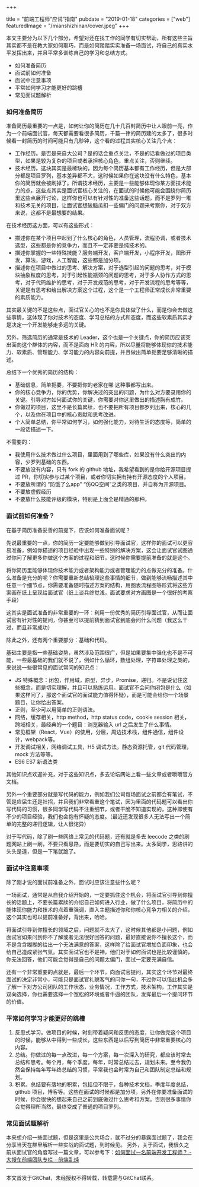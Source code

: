 +++

title = "前端工程师“应试”指南"
pubdate = "2019-01-18"
categories = ["web"]
featuredImage = "/mianshizhinan/cover.jpeg"
+++

本文主要分为以下几个部分，希望对还在找工作的同学有切实帮助，所有这些主旨其实都不是在教大家如何取巧，而是如何踏踏实实准备一场面试，将自己的真实水平发挥出来，并且平常多训练自己的学习和总结方式。

* 如何准备简历
* 面试前如何准备
* 面试中注意事项
* 平常如何学习才能更好的跳槽
* 常见面试题解析

### 如何准备简历

准备简历最重要的一点是，如何让你的简历在几十几百封简历中让人眼前一亮，作为一个前端面试官，每天都需要看很多简历，千篇一律的简历建的太多了，很多时候看一封简历的时间可能只有几秒钟，这个看的过程其实核心关注几个点：

 * 工作经历。是否是来自大公司？是的话会重点关注，不是的话看做过的项目类型，如果是较为复杂的项目或者承担核心角色，重点关注，否则继续。
 * 技术经历。这块其实是最稀缺的，因为每个简历基本都有工作经历，但是大部分都是项目罗列，基本差异都不大，这时候如果你在这块没有什么特色，基本你的简历就会被刷掉了。所谓技术经历，主要是一些能够体现你某方面技术能力的点，这些点其实是面试官核心关注的，在面试的时候他可能会围绕你简历里这些点展开讨论，这样你也可以有针对性的准备这些话题，而不是罗列一堆和技术无关的项目，让面试官想破脑瓜扣一些偏门的问题来考察你，对于双方来说，这都不是最想要的结果。

在技术经历这方面，可以有这些形式：

* 描述你在某个项目中起到了什么核心的角色，人员管理，流程协调，或者技术选型，这些都是你的竞争力，而且不一定非要是纯技术的。
* 描述你掌握的一些特殊技能？服务端开发，客户端开发，小程序开发，图形开发，算法，游戏，人工智能，这些都是加分项。
* 描述你在项目中做过的思考、解决方案，对于选型引起的问题的思考，对于模块抽象粒度的思考，对于引起性能瓶颈的问题的思考，对于多人协作方式的思考，对于代码维护的思考，对于开发规范的思考，对于开发流程的思考等等，关键是有思考和给出解决方案这个过程，这个是一个工程师正常成长非常重要的素质能力。

其实最关键的不是这些点，面试官关心的也不是你具体做了什么，而是你会去做这些事情，这体现了你对技术的态度、学习总结的方式和态度，而这些软素质其实才是决定一个开发能够走多远的关键。

另外，筛选简历的通常是技术的 Leader，这个也是一个关键点，你的简历应该突出面向这个群体的内容，而不是面向 HR 的内容，所以尽量将能够体现你的技术能力、软素质、管理能力、学习能力的内容向前提，并且做出简单扼要足够清晰的描述。

总结下一个优秀的简历的结构：

* 基础信息，简单扼要，不要把你的老家在哪 这种事都写出来。
* 你的核心竞争力，你的优势，你解决过的突出的问题，为什么对方要录用你的关键。引导对方如何面试你的关键，你需要对你这里做出的描述胸有成竹。
* 你做过的项目，这里不是长篇累牍，也不要把所有项目都罗列出来，核心的几个，以及你在项目中的核心贡献和思考改进。
* 个人简单总结，你平常如何学习，如何强化能力，对待生活的态度等，简单的一段话描述一下。

不需要的：
* 我使用什么技术做过什么项目，里面用到了哪些库，如果没有什么突出的内容，少罗列基础的东西。
* 不要放没有内容，只有 fork 的 github 地址，我希望看到的是你给开源项目提过 PR，你切实参与过某个项目，或者你切实拥有持有开源态度的个人项目。
* 不要放所谓的 “防饿了么app” “仿QQ空间”之类的项目，并自称为开源项目。
* 不要放虚假经历
* 不要放什么技能评级的模块，特别是上面全是精通的那种。


### 面试前如何准备？
在基于简历准备妥善的前提下，应该如何准备面试呢？

先说最重要的一点，你的简历一定要能够做到引导面试官，这样你的面试可以更容易准备，例如你描述的项目经验中出现一些特别的解决方案，这会让面试官试图通过你问了解更多你做这个方案的过程和细节，这时候你需要提前准备的就是这个。

将你简历里能够体现你技术能力或者架构能力或者管理能力的点做充分的准备。什么准备是充分的呢？你需要重新总结梳理这些事情的细节，做到能够流畅描述其中任意一个细节点，你需要准备随时描述方案的结构，用图表流程图等形式将这些方案画在纸上呈现给面试官（纸上谈兵终觉浅，面试要求对方画图是一个很好的考察手段）

这其实是面试准备的非常重要的一环：利用一份优秀的简历引导面试官，从而让面试官有针对性的提问，你甚至可以提前猜到面试官到底会问什么问题（我这么干过，而且非常成功）

除此之外，还有两个重要部分：基础和代码。

基础主要是指一些基础姿势，虽然涉及范围很广，但是如果要集中强化也不是不可能，一些最基础的我们就不说了，例如什么循环，数组处理，字符串处理之类的，来说说一些很常见的面试常问的知识点：

* JS 特殊概念：闭包，作用域，原型，异步，Promise，递归。不是说记住这些概念，而是切实理解，并且可以熟练运用。面试官不会问你闭包是什么（如果这样问了，那这个面试官的面试能力值得怀疑），而是可能会给你一个场景题目，让你给出答案。
* 正则，至少可以用简单的正则语法。
* 网络，缓存相关，http method，http status code，cookie session 相关，跨域相关，最经典的一个题目：浏览器输入 url 之后发生了什么事情。
* 常见框架（React，Vue）的使用，分层，周边技术栈，组件通信，组件设计，webpack等。
* 开发调试相关，网络调试工具，H5 调试方法，静态资源托管，git 代码管理，mock 方法等等。
* ES6 ES7 新语法类

其他知识点欢迎补充，对于这些知识点，多去论坛网站上看一些文章或者嚼嚼官方文档。

另外一个重要部分就是写代码的能力，例如我们公司每场面试之前都会有笔试，不管是应届生还是社招，并且我们非常看重这个笔试，因为里面的代码题可以看出你写代码的习惯，很多同学写代码不注重细节，或者干脆不知道实现的，这种即使有不少的项目经验，我们也会抱有怀疑的态度。（最近还发现很多人无法写出一个简单的完整的递归逻辑，让人很诧异）

对于写代码，除了刷一些网络上常见的代码题，还有就是多去 leecode 之类的刷题网站上刷一刷，不要只看思路，而是要切实的自己写出来。太多同学，思路讲的头头是道，但是一下笔就跪了。

###  面试中注意事项
除了刚才说的面试前准备之外，面试时应该注意些什么呢？

一场面试，通常是从自我介绍开始的，一定要抓住这个机会，将面试官引导到你擅长的话题上，不要长篇累牍的介绍自己如何进入行业，做了什么项目，将简历中的能体现你能力和技术的点着重强调，直入主题描述你和你核心竞争力相关的介绍，这个其实也可以提前准备好，背出来，哈哈。

将面试引导到你擅长的领域之后，问题就不太大了，这时候其他都是小问题，例如面试官如果问到你不了解或者无法很好回答的问题，最好直接说你不擅长这个，而不是含含糊糊的给出一个无法满意的答案，这样除了给面试官增加负面印象，也会给自己造成紧张气氛。其实面试官也不是神，他们对于如何面试也是比较谨慎的，你无法回答，他们可能会觉得是自己的问题太偏门，面试一定要充满自信。

还有一个非常重要的点就是，最后一个环节，向面试官提问，其实这个环节对最终面试的决定非常小，可能只是面试官礼貌客气的问你一句，不过你可以借此机会多了解一下对方公司团队的工作状态，业务情况，工作方式，技术架构，工作其实是双向选择，你也需要选择一个宽松的环境或者牛逼的团队，发挥最后一个提问环节的价值。

### 平常如何学习才能更好的跳槽
1. 反思式学习。做项目的时候，时刻带着疑问和反思的态度，让你做完这个项目的时候，能够从中得到一些成长，这些东西是以后写到简历中非常重要核心的内容。
2. 总结。你做过的每一点改进，每一个方案，每一次深入的研究，都应该时常去总结和思考。每个月，每个季度，每年，时常总结过去，规划未来。至今我仍然会保持每年写年终总结的习惯，平常我也会时常为自己和团队制定总结和规划。
3. 积累。总结要有落地的积累，包括但不限于，各种技术文档，季度年度总结，github 项目，博客等。这些在面试的时候都是加分项，另外在你要准备面试的时候，你会很快的想起来自己之前到底做过什么思考和方案。否则很多事情你会觉得理所当然，最终变成了普通的项目罗列。

### 常见面试题解析
本来想介绍一些面试题，但是这里是公共场合，就不过分的暴露面试题了，我会在分享当天在群里解析一些实战的面试题，到时候见。
另外，关于面试，我很久之前从面试官的角度写过一篇文章，可以参考下：[如何面试一名前端开发工程师？ - 大搜车前端团队专栏 - 前端乱炖](http://www.html-js.com/article/Large-search-front-team-column%202961)


----------

本文首发于GitChat，未经授权不得转载，转载需与GitChat联系。